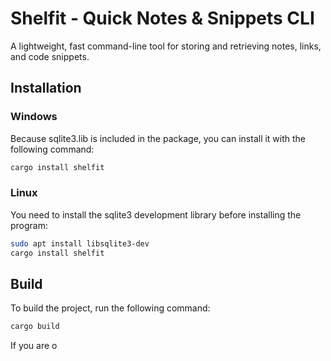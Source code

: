 # Shelfit - Quick Notes & Snippets CLI

A lightweight, fast command-line tool for storing and retrieving notes, links, and code snippets.

## Installation

### Windows
Because sqlite3.lib is included in the package, you can install it with the following command:
```bash
cargo install shelfit
```

### Linux
You need to install the sqlite3 development library before installing the program:
```bash
sudo apt install libsqlite3-dev
cargo install shelfit
```

## Build 
To build the project, run the following command:
```bash
cargo build
```
If you are o
